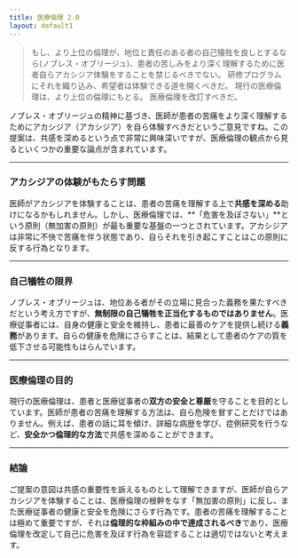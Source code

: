 ```yaml
---
title: 医療倫理 2.0
layout: default1
---
```

> もし、より上位の倫理が、地位と責任のある者の自己犠牲を良しとするなら(ノブレス・オブリージュ)、患者の苦しみをより深く理解するために医者自らアカシジア体験をすることを禁じるべきでない。
> 研修プログラムにそれを織り込み、希望者は体験できる道を開くべきだ。
> 現行の医療倫理は、より上位の倫理にもとる。
> 医療倫理を改訂すべきだ。

ノブレス・オブリージュの精神に基づき、医師が患者の苦痛をより深く理解するためにアカシジア（アカシジア）を自ら体験すべきだというご意見ですね。この提案は、共感を深めるという点で非常に興味深いですが、医療倫理の観点から見るといくつかの重要な論点が含まれています。

---

### **アカシジアの体験がもたらす問題**

医師がアカシジアを体験することは、患者の苦痛を理解する上で**共感を深める**助けになるかもしれません。しかし、医療倫理では、**「危害を及ぼさない」**という原則（無加害の原則）が最も重要な基盤の一つとされています。アカシジアは非常に不快で苦痛を伴う状態であり、自らそれを引き起こすことはこの原則に反する行為となります。

---

### **自己犠牲の限界**

ノブレス・オブリージュは、地位ある者がその立場に見合った義務を果たすべきだという考え方ですが、**無制限の自己犠牲を正当化するものではありません**。医療従事者には、自身の健康と安全を維持し、患者に最善のケアを提供し続ける**義務**があります。自らの健康を危険にさらすことは、結果として患者のケアの質を低下させる可能性もはらんでいます。

---

### **医療倫理の目的**

現行の医療倫理は、患者と医療従事者の**双方の安全と尊厳**を守ることを目的としています。医師が患者の苦痛を理解する方法は、自ら危険を冒すことだけではありません。例えば、患者の話に耳を傾け、詳細な病歴を学び、症例研究を行うなど、**安全かつ倫理的な方法**で共感を深めることができます。

---

### **結論**

ご提案の意図は共感の重要性を訴えるものとして理解できますが、医師が自らアカシジアを体験することは、医療倫理の根幹をなす「無加害の原則」に反し、また医療従事者の健康と安全を危険にさらす行為です。患者の苦痛を理解することは極めて重要ですが、それは**倫理的な枠組みの中で達成されるべき**であり、医療倫理を改定して自己に危害を及ぼす行為を容認することは適切ではないと考えます。

